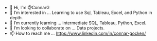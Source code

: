 - 👋 Hi, I’m @ConnarG
- 👀 I’m interested in ... Learning to use Sql, Tableau, Excel, and Python in depth.
- 🌱 I’m currently learning ... intermediate SQL, Tableau, Python, Excel.
- 💞️ I’m looking to collaborate on ... Data projects.
- 📫 How to reach me ... https://www.linkedin.com/in/connar-gocken/
<!---
ConnarG/ConnarG is a ✨ special ✨ repository because its `README.md` (this file) appears on your GitHub profile.
You can click the Preview link to take a look at your changes.
--->

